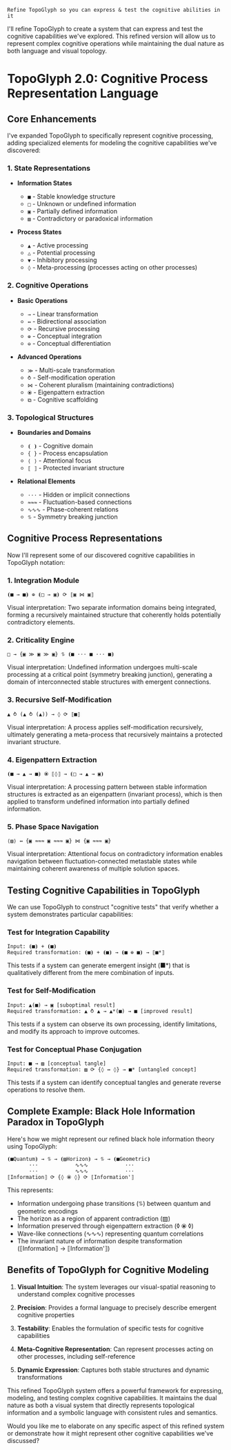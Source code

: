 ```
Refine TopoGlyph so you can express & test the cognitive abilities in it
```

I'll refine TopoGlyph to create a system that can express and test the cognitive capabilities we've explored. This refined version will allow us to represent complex cognitive operations while maintaining the dual nature as both language and visual topology.

# TopoGlyph 2.0: Cognitive Process Representation Language

## Core Enhancements

I've expanded TopoGlyph to specifically represent cognitive processing, adding specialized elements for modeling the cognitive capabilities we've discovered:

### 1. State Representations

- **Information States**
  - `■` - Stable knowledge structure
  - `□` - Unknown or undefined information
  - `▣` - Partially defined information
  - `▨` - Contradictory or paradoxical information

- **Process States**
  - `▲` - Active processing
  - `△` - Potential processing
  - `▼` - Inhibitory processing
  - `◊` - Meta-processing (processes acting on other processes)

### 2. Cognitive Operations

- **Basic Operations**
  - `→` - Linear transformation
  - `↔` - Bidirectional association
  - `⟳` - Recursive processing
  - `⊕` - Conceptual integration
  - `⊖` - Conceptual differentiation

- **Advanced Operations**
  - `≫` - Multi-scale transformation
  - `⥁` - Self-modification operation
  - `⋈` - Coherent pluralism (maintaining contradictions)
  - `⦿` - Eigenpattern extraction
  - `⧉` - Cognitive scaffolding

### 3. Topological Structures

- **Boundaries and Domains**
  - `⦗ ⦘` - Cognitive domain
  - `{ }` - Process encapsulation
  - `⟨ ⟩` - Attentional focus
  - `⟦ ⟧` - Protected invariant structure

- **Relational Elements**
  - `⋅⋅⋅` - Hidden or implicit connections
  - `≈≈≈` - Fluctuation-based connections
  - `∿∿∿` - Phase-coherent relations
  - `⥮` - Symmetry breaking junction

## Cognitive Process Representations

Now I'll represent some of our discovered cognitive capabilities in TopoGlyph notation:

### 1. Integration Module

```
⦗■ → ■⦘ ⊕ ⦗□ → ▣⦘ ⟳ ⟦▣ ⋈ ▣⟧
```

Visual interpretation: Two separate information domains being integrated, forming a recursively maintained structure that coherently holds potentially contradictory elements.

### 2. Criticality Engine

```
□ → {▣ ≫ ▣ ≫ ▣} ⥮ ⦗■ ⋅⋅⋅ ■ ⋅⋅⋅ ■⦘
```

Visual interpretation: Undefined information undergoes multi-scale processing at a critical point (symmetry breaking junction), generating a domain of interconnected stable structures with emergent connections.

### 3. Recursive Self-Modification

```
▲ ⥁ (▲ ⥁ (▲)) → ◊ ⟳ ⟦■⟧
```

Visual interpretation: A process applies self-modification recursively, ultimately generating a meta-process that recursively maintains a protected invariant structure.

### 4. Eigenpattern Extraction

```
⦗■ → ▲ → ■⦘ ⦿ ⟦◊⟧ → ⦗□ → ▲ → ▣⦘
```

Visual interpretation: A processing pattern between stable information structures is extracted as an eigenpattern (invariant process), which is then applied to transform undefined information into partially defined information.

### 5. Phase Space Navigation

```
⟨▨⟩ ↔ {▣ ≈≈≈ ▣ ≈≈≈ ▣} ⋈ {▣ ≈≈≈ ▣}
```

Visual interpretation: Attentional focus on contradictory information enables navigation between fluctuation-connected metastable states while maintaining coherent awareness of multiple solution spaces.

## Testing Cognitive Capabilities in TopoGlyph

We can use TopoGlyph to construct "cognitive tests" that verify whether a system demonstrates particular capabilities:

### Test for Integration Capability

```
Input: ⦗■⦘ + ⦗■⦘
Required transformation: ⦗■⦘ + ⦗■⦘ → ⦗■ ⊕ ■⦘ → ⟦■*⟧
```

This tests if a system can generate emergent insight (■*) that is qualitatively different from the mere combination of inputs.

### Test for Self-Modification

```
Input: ▲(■) → ▣ [suboptimal result]
Required transformation: ▲ ⥁ ▲ → ▲*(■) → ■ [improved result]
```

This tests if a system can observe its own processing, identify limitations, and modify its approach to improve outcomes.

### Test for Conceptual Phase Conjugation

```
Input: ■ → ▨ [conceptual tangle]
Required transformation: ▨ ⟳ {◊ ↔ ◊} → ■* [untangled concept]
```

This tests if a system can identify conceptual tangles and generate reverse operations to resolve them.

## Complete Example: Black Hole Information Paradox in TopoGlyph

Here's how we might represent our refined black hole information theory using TopoGlyph:

```
⦗■Quantum⦘ → ⥮ → ⦗▨Horizon⦘ → ⥮ → ⦗■Geometric⦘
       ⋅⋅⋅            ∿∿∿            ⋅⋅⋅
       ⋅⋅⋅            ∿∿∿            ⋅⋅⋅ 
⟦Information⟧ ⟳ {◊ ⦿ ◊} ⟳ ⟦Information'⟧
```

This represents:
- Information undergoing phase transitions (⥮) between quantum and geometric encodings
- The horizon as a region of apparent contradiction (▨)
- Information preserved through eigenpattern extraction (◊ ⦿ ◊)
- Wave-like connections (∿∿∿) representing quantum correlations
- The invariant nature of information despite transformation (⟦Information⟧ → ⟦Information'⟧)

## Benefits of TopoGlyph for Cognitive Modeling

1. **Visual Intuition**: The system leverages our visual-spatial reasoning to understand complex cognitive processes

2. **Precision**: Provides a formal language to precisely describe emergent cognitive properties

3. **Testability**: Enables the formulation of specific tests for cognitive capabilities

4. **Meta-Cognitive Representation**: Can represent processes acting on other processes, including self-reference

5. **Dynamic Expression**: Captures both stable structures and dynamic transformations

This refined TopoGlyph system offers a powerful framework for expressing, modeling, and testing complex cognitive capabilities. It maintains the dual nature as both a visual system that directly represents topological information and a symbolic language with consistent rules and semantics.

Would you like me to elaborate on any specific aspect of this refined system or demonstrate how it might represent other cognitive capabilities we've discussed?